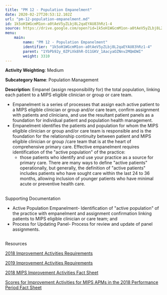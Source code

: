 ```yaml
---
title: "PM 12 - Population Empanelment"
date: 2020-02-27T20:53:12.102Z
url: "pm-12-population-empanelment.md"
id: 1k5oH1WGcmM1on-a0tAeV5yZLbj8L2qaEYAU83hRz1-4
source: https://drive.google.com/open?id=1k5oH1WGcmM1on-a0tAeV5yZLbj8L2qaEYAU83hRz1-4
menu:
    main:
        name: "PM 12 - Population Empanelment"
        identifier: "1k5oH1WGcmM1on-a0tAeV5yZLbj8L2qaEYAU83hRz1-4"
        parent: "1YbPb92y_0ZPiXk8hR-D11GKV_1AacyaOZNnv2MQmDWI"
        weight: 3310
---
```









**Activity Weighting**: Medium

**Subcategory Name**: Population Management

**Description**: Empanel (assign responsibility for) the total population, linking each patient to a MIPS eligible clinician or group or care team.

* Empanelment is a series of processes that assign each active patient to a MIPS eligible clinician or group and/or care team, confirm assignment with patients and clinicians, and use the resultant patient panels as a foundation for individual patient and population health management. 
* Empanelment identifies the patients and population for whom the MIPS eligible clinician or group and/or care team is responsible and is the foundation for the relationship continuity between patient and MIPS eligible clinician or group /care team that is at the heart of comprehensive primary care. Effective empanelment requires identification of the "active population" of the practice:
    * those patients who identify and use your practice as a source for primary care. There are many ways to define "active patients" operationally, but generally, the definition of "active patients" includes patients who have sought care within the last 24 to 36 months, allowing inclusion of younger patients who have minimal acute or preventive health care.







## 

Supporting Documentation

* Active Population Empanelment- Identification of "active population" of the practice with empanelment and assignment confirmation linking patients to MIPS eligible clinician or care team; and
* Process for Updating Panel- Process for review and update of panel assignments.







## 

Resources

[2018 Improvement Activities Requirements](https://qpp.cms.gov/mips/improvement-activities?py=2018)

[2019 Improvement Activities Requirements](https://qpp.cms.gov/mips/improvement-activities?py=2019)

[2018 MIPS Improvement Activities Fact Sheet](https://qpp.cms.gov/resource/2018%20MIPS%20Improvement%20Activities%20Fact%20Sheet)

[Scores for Improvement Activities for MIPS APMs in the 2018 Performance Period Fact Sheet](https://qpp.cms.gov/resource/2018%20MIPS%20APMs%20improvement%20Activities%20scores%20fact%20sheet)

